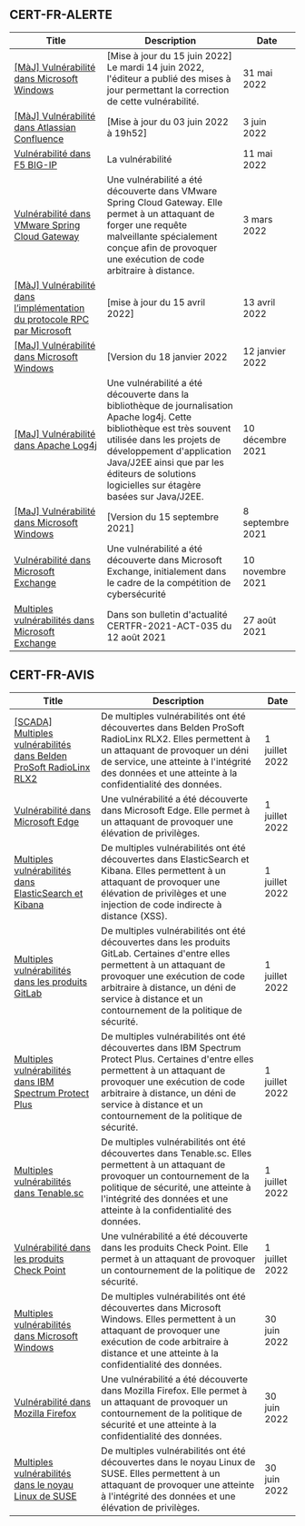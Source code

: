 
## CERT-FR-ALERTE
|Title|Description|Date|
|---|---|---|
| [[MàJ] Vulnérabilité dans Microsoft Windows](https://www.cert.ssi.gouv.fr/alerte/CERTFR-2022-ALE-005/) | [Mise à jour du 15 juin 2022] Le mardi 14 juin 2022, l'éditeur a publié des mises à jour permettant la correction de cette vulnérabilité.  | 31 mai 2022 |
| [[MàJ] Vulnérabilité dans Atlassian Confluence](https://www.cert.ssi.gouv.fr/alerte/CERTFR-2022-ALE-006/) | [Mise à jour du 03 juin 2022 à 19h52] | 3 juin 2022 |
| [Vulnérabilité dans F5 BIG-IP](https://www.cert.ssi.gouv.fr/alerte/CERTFR-2022-ALE-004/) | La vulnérabilité  | 11 mai 2022 |
| [Vulnérabilité dans VMware Spring Cloud Gateway](https://www.cert.ssi.gouv.fr/alerte/CERTFR-2022-ALE-002/) | Une vulnérabilité a été découverte dans VMware Spring Cloud Gateway. Elle permet à un attaquant de forger une requête malveillante spécialement conçue afin de provoquer une exécution de code arbitraire à distance. | 3 mars 2022 |
| [[MàJ] Vulnérabilité dans l’implémentation du protocole RPC par Microsoft](https://www.cert.ssi.gouv.fr/alerte/CERTFR-2022-ALE-003/) | [mise à jour du 15 avril 2022] | 13 avril 2022 |
| [[MaJ] Vulnérabilité dans Microsoft Windows](https://www.cert.ssi.gouv.fr/alerte/CERTFR-2022-ALE-001/) | [Version du 18 janvier 2022 | 12 janvier 2022 |
| [[MaJ] Vulnérabilité dans Apache Log4j](https://www.cert.ssi.gouv.fr/alerte/CERTFR-2021-ALE-022/) | Une vulnérabilité a été découverte dans la bibliothèque de journalisation Apache log4j. Cette bibliothèque est très souvent utilisée dans les projets de développement d'application Java/J2EE ainsi que par les éditeurs de solutions logicielles sur étagère basées sur Java/J2EE. | 10 décembre 2021 |
| [[MaJ] Vulnérabilité dans Microsoft Windows](https://www.cert.ssi.gouv.fr/alerte/CERTFR-2021-ALE-019/) | [Version du 15 septembre 2021] | 8 septembre 2021 |
| [Vulnérabilité dans Microsoft Exchange](https://www.cert.ssi.gouv.fr/alerte/CERTFR-2021-ALE-021/) | Une vulnérabilité a été découverte dans Microsoft Exchange, initialement dans le cadre de la compétition de cybersécurité  | 10 novembre 2021 |
| [Multiples vulnérabilités dans Microsoft Exchange](https://www.cert.ssi.gouv.fr/alerte/CERTFR-2021-ALE-017/) | Dans son bulletin d'actualité CERTFR-2021-ACT-035 du 12 août 2021  | 27 août 2021 |
## CERT-FR-AVIS
|Title|Description|Date|
|---|---|---|
| [[SCADA] Multiples vulnérabilités dans Belden ProSoft RadioLinx RLX2](https://www.cert.ssi.gouv.fr/avis/CERTFR-2022-AVI-601/) | De multiples vulnérabilités ont été découvertes dans Belden ProSoft RadioLinx RLX2. Elles permettent à un attaquant de provoquer un déni de service, une atteinte à l'intégrité des données et une atteinte à la confidentialité des données. | 1 juillet 2022 |
| [Vulnérabilité dans Microsoft Edge](https://www.cert.ssi.gouv.fr/avis/CERTFR-2022-AVI-600/) | Une vulnérabilité a été découverte dans Microsoft Edge. Elle permet à un attaquant de provoquer une élévation de privilèges. | 1 juillet 2022 |
| [Multiples vulnérabilités dans ElasticSearch et Kibana](https://www.cert.ssi.gouv.fr/avis/CERTFR-2022-AVI-599/) | De multiples vulnérabilités ont été découvertes dans ElasticSearch et Kibana. Elles permettent à un attaquant de provoquer une élévation de privilèges et une injection de code indirecte à distance (XSS). | 1 juillet 2022 |
| [Multiples vulnérabilités dans les produits GitLab](https://www.cert.ssi.gouv.fr/avis/CERTFR-2022-AVI-598/) | De multiples vulnérabilités ont été découvertes dans les produits GitLab. Certaines d'entre elles permettent à un attaquant de provoquer une exécution de code arbitraire à distance, un déni de service à distance et un contournement de la politique de sécurité. | 1 juillet 2022 |
| [Multiples vulnérabilités dans IBM Spectrum Protect Plus](https://www.cert.ssi.gouv.fr/avis/CERTFR-2022-AVI-597/) | De multiples vulnérabilités ont été découvertes dans IBM Spectrum Protect Plus. Certaines d'entre elles permettent à un attaquant de provoquer une exécution de code arbitraire à distance, un déni de service à distance et un contournement de la politique de sécurité. | 1 juillet 2022 |
| [Multiples vulnérabilités dans Tenable.sc](https://www.cert.ssi.gouv.fr/avis/CERTFR-2022-AVI-596/) | De multiples vulnérabilités ont été découvertes dans Tenable.sc. Elles permettent à un attaquant de provoquer un contournement de la politique de sécurité, une atteinte à l'intégrité des données et une atteinte à la confidentialité des données. | 1 juillet 2022 |
| [Vulnérabilité dans les produits Check Point](https://www.cert.ssi.gouv.fr/avis/CERTFR-2022-AVI-595/) | Une vulnérabilité a été découverte dans les produits Check Point. Elle permet à un attaquant de provoquer un contournement de la politique de sécurité. | 1 juillet 2022 |
| [Multiples vulnérabilités dans Microsoft Windows](https://www.cert.ssi.gouv.fr/avis/CERTFR-2022-AVI-594/) | De multiples vulnérabilités ont été découvertes dans Microsoft Windows. Elles permettent à un attaquant de provoquer une exécution de code arbitraire à distance et une atteinte à la confidentialité des données. | 30 juin 2022 |
| [Vulnérabilité dans Mozilla Firefox](https://www.cert.ssi.gouv.fr/avis/CERTFR-2022-AVI-593/) | Une vulnérabilité a été découverte dans Mozilla Firefox. Elle permet à un attaquant de provoquer un contournement de la politique de sécurité et une atteinte à la confidentialité des données. | 30 juin 2022 |
| [Multiples vulnérabilités dans le noyau Linux de SUSE](https://www.cert.ssi.gouv.fr/avis/CERTFR-2022-AVI-592/) | De multiples vulnérabilités ont été découvertes dans le noyau Linux de SUSE. Elles permettent à un attaquant de provoquer une atteinte à l'intégrité des données et une élévation de privilèges. | 30 juin 2022 |
